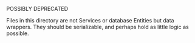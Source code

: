 
POSSIBLY DEPRECATED

Files in this directory are not Services or database Entities but data wrappers.
They should be serializable, and perhaps hold as little logic as possible.
